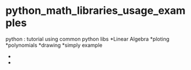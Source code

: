 # python_math_libraries_usage_examples
python : tutorial using common python libs
*Linear Algebra 
*ploting
*polynomials
*drawing
*simply example



* [rhc]:https://htmlpreview.github.io/?https://github.com/Daodavid93/python_math_libraries_usage_examples/blob/master/html/linear_algebra_tutorial.html


* [r2h]: http://github.com/github/markup/tree/master/lib/github/commands/rest2html
